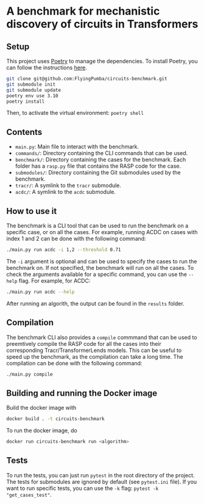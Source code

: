 # A benchmark for mechanistic discovery of circuits in Transformers

## Setup

This project uses [Poetry](https://python-poetry.org/) to manage the dependencies. To install Poetry, you can follow the instructions [here](https://python-poetry.org/docs/#installation).

```bash
git clone git@github.com:FlyingPumba/circuits-benchmark.git
git submodule init
git submodule update
poetry env use 3.10
poetry install
```

Then, to activate the virtual environment: `poetry shell`

## Contents

- `main.py`: Main file to interact with the benchmark.
- `commands/`:  Directory containing the CLI commands that can be used.
- `benchmark/`: Directory containing the cases for the benchmark. Each folder has a `rasp.py` file that contains the RASP code for the case.
- `submodules/`: Directory containing the Git submodules used by the benchmark.
- `tracr/`: A symlink to the `tracr` submodule.
- `acdc/`: A symlink to the `acdc` submodule.

## How to use it

The benchmark is a CLI tool that can be used to run the benchmark on a specific case, or on all the cases. For example, running ACDC on cases with index 1 and 2 can be done with the following command:

```bash
./main.py run acdc -i 1,2 --threshold 0.71
```

The `-i` argument is optional and can be used to specify the cases to run the benchmark on. If not specified, the benchmark will run on all the cases.
To check the arguments available for a specific command, you can use the `--help` flag. For example, for ACDC:

```bash
./main.py run acdc --help
```

After running an algorith, the output can be found in the `results` folder.

## Compilation

The benchmark CLI also provides a `compile` commmand that can be used to preemtively compile the RASP code for all the cases into their corresponding Tracr/TransformerLends models. This can be useful to speed up the benchmark, as the compilation can take a long time. The compilation can be done with the following command:

```bash
./main.py compile
```

## Building and running the Docker image

Build the docker image with

```bash
docker build . -t circuits-benchmark
```

To run the docker image, do

```bash
docker run circuits-benchmark run <algorithm>
```

## Tests

To run the tests, you can just run `pytest` in the root directory of the project. The tests for submodules are ignored by default (see `pytest.ini` file).
If you want to run specific tests, you can use the `-k` flag: `pytest -k "get_cases_test"`.
